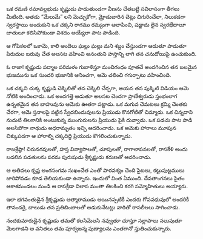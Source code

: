 ﻿ఒక రమణి రమావల్లభుడు కృష్ణుడు పాడుతుండగా వీణను చేతబట్టి సవిలాసంగా తీగలు మీటింది. అతడు “మేలుమే” లని మెచ్చుకోగా, మ్రోడుబారిన చెట్లు చిగురించేలా, నిలుకడగా స్వరస్థాయి అందుకుని ఒక చక్కని రాగము రమ్యంగా ఆలాపించి, షడ్జాదు లైన స్వరభేదాలూ జాతులూ కలిసిపోకుండా విశదం అయ్యేలా పాట పాడింది. 

ఆ గోపికలలో ఒకామె, కాలి అందెలు ఘల్లు ఘల్లు మని శబ్దం చేస్తుండగా ఆడుతూ పాడుతూ పిరుదుల బరువు చేత అలసట వహించి అనంతుని హస్తాన్ని లాగి తన చనుదోయిపై ఉంచుకుంది. 

ఓ రాజా! కృష్ణుడు పద్మాల పరిమళం గుబాళిస్తూ మంచిగంధం పూతచే అందగించిన తన బలమైన భుజమును ఒక సుందరి భుజానికి ఆనించగా, ఆమె చలించి గగుర్పాటు వహించింది. 

ఒక చక్కని చుక్క కృష్ణుడి చెక్కిలితో తన చెక్కిలి చేర్చగా, ఆయన తన పుక్కిటి విడియం ఆమె నోటికి అందించాడు. ఒక అందగత్తె ఆడుతూ అలసట చెందగా ప్రాణేశ్వరుడు స్తంభంలాగ ఉన్నతమైన తన బాహువును ఆమెకు ఊతగా పట్టాడు. ఒక మగువ చెమటలు క్రమ్మి చెంతకు చేరగా, ఆమె స్తనాలపై పట్టిన స్వేదబిందువులను ప్రియుడు కొనగోటితో చిమ్మాడు. ఒక చిన్నదాని నుదుటి తిలకానికి అంటుకున్న ముంగురులను ప్రియుడు పైకి దువ్వాడు. ఒక పడచు పాట పాడి అలసిపోగా నాథుడు అధరామృతం ఇచ్చి ఆదరించాడు. ఒక ఆమెకు హారాలు మూపున చిక్కుపడగా ఆ హారాల్ని చక్కదిద్ది ప్రియుడు కౌగలించుకున్నాడు. 

రాజశ్రేష్ఠా! చిరునగవులతో, హస్త విన్యాసాలతో, చూపులతో, రాగాలాపనలతో, రాసకేళి అందు బడలిన పడతులను పరమ పురుషుడు శ్రీకృష్ణుడు కరుణతో ఆదరించాడు. 

ఆ అతివలు కృష్ణ అంగసంగమ సుఖంచేత ఎంతో పారవశ్యం చెంది పైటలు, కట్టుపుట్టములు జారిపోవడం కూడ తెలియకుండా ఉన్నారు. ఇందులో వింత ఏముంది. దేవతాంగనలు సైతం ఆకాశమండలం నుండి ఆ రాసక్రీడా విలాస మంతా తిలకించి కరగి సమ్మోహితులు అయ్యారు. 

ఇలా భగవంతుడైన శ్రీకృష్ణుడు ఆత్మారాముడు అయినప్పటికీ ఎందరు గోపవధువులో అందరికీ తానందరై, బాలుడు తన ప్రతిబింబాలతో అడుకునేటట్లు వారితో రాసలీలలు సాగించాడు. 

నందకుమారుడైన కృష్ణుడు తమతో కలసిమెలసి నవ్వుతూ చూస్తూ సల్లాపాలు సలుపుతూ మెలగాడని ఆ వనితలు తమ పూర్వజన్మ పుణ్యాలను ఎంతగానో స్తుతించుకున్నారు. 

